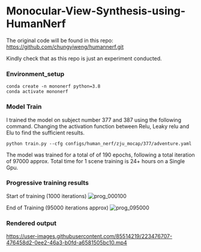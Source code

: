# Monocular-View-Synthesis-using-HumanNerf

The original code will be found in this repo: https://github.com/chungyiweng/humannerf.git

Kindly check that as this repo is just an experiment conducted.

### Environment_setup
    conda create -n mononerf python=3.8
    conda activate mononerf
### Model Train

I trained the model on subject number 377 and 387 using the following command. Changing the activation function between Relu, Leaky relu and Elu to find the sufficient results.
    
    python train.py --cfg configs/human_nerf/zju_mocap/377/adventure.yaml
    
The model was trained for a total of of 190 epochs, following a total iteration of 97000 approx. Total time for 1 scene training is 24+ hours on a Single Gpu.

### Progressive training results
Start of training (1000 iterations)
![prog_000100](https://user-images.githubusercontent.com/85514219/223475467-e2d5ec53-a801-4aed-8406-b29cfd9cbe92.jpg)

End of Training (95000 iterations approx)
![prog_095000](https://user-images.githubusercontent.com/85514219/223475475-ac22e403-9fd3-4362-b281-6bb4db7dee52.jpg)

### Rendered output

https://user-images.githubusercontent.com/85514219/223476707-476458d2-0ee2-46a3-b0fd-a6581505bc10.mp4

